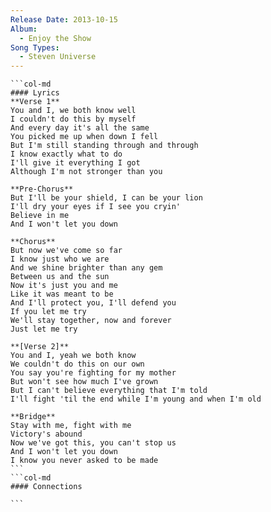 ```yaml
---
Release Date: 2013-10-15
Album:
  - Enjoy the Show
Song Types:
  - Steven Universe
---
```


````col
```col-md
#### Lyrics
**Verse 1**
You and I, we both know well
I couldn't do this by myself
And every day it's all the same
You picked me up when down I fell
But I'm still standing through and through
I know exactly what to do
I'll give it everything I got
Although I'm not stronger than you

**Pre-Chorus**
But I'll be your shield, I can be your lion
I'll dry your eyes if I see you cryin'
Believe in me
And I won't let you down

**Chorus**
But now we've come so far
I know just who we are
And we shine brighter than any gem
Between us and the sun
Now it's just you and me
Like it was meant to be
And I'll protect you, I'll defend you
If you let me try
We'll stay together, now and forever
Just let me try

**[Verse 2]**
You and I, yeah we both know
We couldn't do this on our own
You say you're fighting for my mother
But won't see how much I've grown
But I can't believe everything that I'm told
I'll fight 'til the end while I'm young and when I'm old

**Bridge**
Stay with me, fight with me
Victory's abound
Now we've got this, you can't stop us
And I won't let you down
I know you never asked to be made
```
```col-md
#### Connections

```
````
